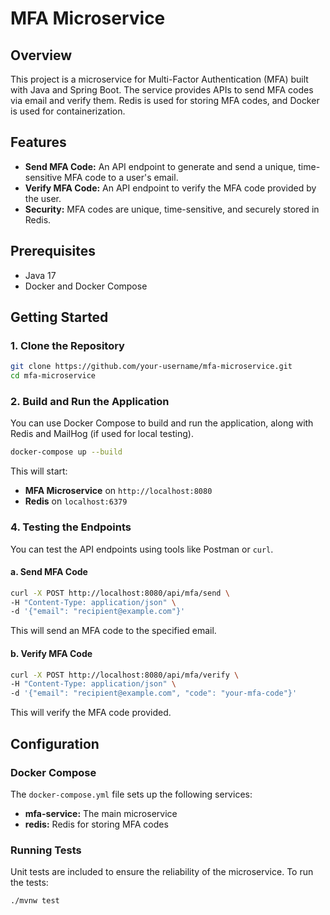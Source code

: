 # MFA Microservice

## Overview

This project is a microservice for Multi-Factor Authentication (MFA) built with Java and Spring Boot. The service provides APIs to send MFA codes via email and verify them. Redis is used for storing MFA codes, and Docker is used for containerization.

## Features

- **Send MFA Code:** An API endpoint to generate and send a unique, time-sensitive MFA code to a user's email.
- **Verify MFA Code:** An API endpoint to verify the MFA code provided by the user.
- **Security:** MFA codes are unique, time-sensitive, and securely stored in Redis.

## Prerequisites

- Java 17
- Docker and Docker Compose

## Getting Started

### 1. Clone the Repository

```bash
git clone https://github.com/your-username/mfa-microservice.git
cd mfa-microservice
```

### 2. Build and Run the Application

You can use Docker Compose to build and run the application, along with Redis and MailHog (if used for local testing).

```bash
docker-compose up --build
```

This will start:

- **MFA Microservice** on `http://localhost:8080`
- **Redis** on `localhost:6379`

### 4. Testing the Endpoints

You can test the API endpoints using tools like Postman or `curl`.

#### a. Send MFA Code

```bash
curl -X POST http://localhost:8080/api/mfa/send \
-H "Content-Type: application/json" \
-d '{"email": "recipient@example.com"}'
```

This will send an MFA code to the specified email.

#### b. Verify MFA Code

```bash
curl -X POST http://localhost:8080/api/mfa/verify \
-H "Content-Type: application/json" \
-d '{"email": "recipient@example.com", "code": "your-mfa-code"}'
```

This will verify the MFA code provided.

## Configuration

### Docker Compose

The `docker-compose.yml` file sets up the following services:

- **mfa-service:** The main microservice
- **redis:** Redis for storing MFA codes

### Running Tests

Unit tests are included to ensure the reliability of the microservice. To run the tests:

```bash
./mvnw test
```
